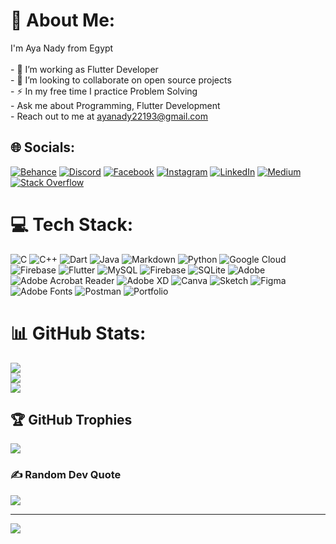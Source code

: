 # 💫 About Me:
I'm Aya Nady from Egypt<br><br>- 🔭 I’m working as Flutter Developer<br>- 👯 I’m looking to collaborate on open source projects<br>- ⚡ In my free time I practice Problem Solving<br>- Ask me about Programming, Flutter Development<br>- Reach out to me at ayanady22193@gmail.com


## 🌐 Socials:
[![Behance](https://img.shields.io/badge/Behance-1769ff?logo=behance&logoColor=white)](https://behance.net/https://www.behance.net/kareemelshreef) [![Discord](https://img.shields.io/badge/Discord-%237289DA.svg?logo=discord&logoColor=white)](https://discord.gg/https://discord.gg/ewr6zhS8) [![Facebook](https://img.shields.io/badge/Facebook-%231877F2.svg?logo=Facebook&logoColor=white)](https://facebook.com/https://web.facebook.com/kareem.abdean/) [![Instagram](https://img.shields.io/badge/Instagram-%23E4405F.svg?logo=Instagram&logoColor=white)](https://instagram.com/https://www.instagram.com/kareemabdeen1/) [![LinkedIn](https://img.shields.io/badge/LinkedIn-%230077B5.svg?logo=linkedin&logoColor=white)](https://linkedin.com/in/https://www.linkedin.com/in/kareem-abdeen-06a4bb203/) [![Medium](https://img.shields.io/badge/Medium-12100E?logo=medium&logoColor=white)](https://medium.com/@https://medium.com/@kareem.elshreef18) [![Stack Overflow](https://img.shields.io/badge/-Stackoverflow-FE7A16?logo=stack-overflow&logoColor=white)](https://stackoverflow.com/users/18908944) 

# 💻 Tech Stack:
![C](https://img.shields.io/badge/c-%2300599C.svg?style=flat&logo=c&logoColor=white) ![C++](https://img.shields.io/badge/c++-%2300599C.svg?style=flat&logo=c%2B%2B&logoColor=white) ![Dart](https://img.shields.io/badge/dart-%230175C2.svg?style=flat&logo=dart&logoColor=white) ![Java](https://img.shields.io/badge/java-%23ED8B00.svg?style=flat&logo=openjdk&logoColor=white) ![Markdown](https://img.shields.io/badge/markdown-%23000000.svg?style=flat&logo=markdown&logoColor=white) ![Python](https://img.shields.io/badge/python-3670A0?style=flat&logo=python&logoColor=ffdd54) ![Google Cloud](https://img.shields.io/badge/GoogleCloud-%234285F4.svg?style=flat&logo=google-cloud&logoColor=white) ![Firebase](https://img.shields.io/badge/firebase-%23039BE5.svg?style=flat&logo=firebase) ![Flutter](https://img.shields.io/badge/Flutter-%2302569B.svg?style=flat&logo=Flutter&logoColor=white) ![MySQL](https://img.shields.io/badge/mysql-%2300000f.svg?style=flat&logo=mysql&logoColor=white) ![Firebase](https://img.shields.io/badge/Firebase-039BE5?style=flat&logo=Firebase&logoColor=white) ![SQLite](https://img.shields.io/badge/sqlite-%2307405e.svg?style=flat&logo=sqlite&logoColor=white) ![Adobe](https://img.shields.io/badge/adobe-%23FF0000.svg?style=flat&logo=adobe&logoColor=white) ![Adobe Acrobat Reader](https://img.shields.io/badge/Adobe%20Acrobat%20Reader-EC1C24.svg?style=flat&logo=Adobe%20Acrobat%20Reader&logoColor=white) ![Adobe XD](https://img.shields.io/badge/Adobe%20XD-470137?style=flat&logo=Adobe%20XD&logoColor=#FF61F6) ![Canva](https://img.shields.io/badge/Canva-%2300C4CC.svg?style=flat&logo=Canva&logoColor=white) ![Sketch](https://img.shields.io/badge/Sketch-FFB387?style=flat&logo=sketch&logoColor=black) ![Figma](https://img.shields.io/badge/figma-%23F24E1E.svg?style=flat&logo=figma&logoColor=white) ![Adobe Fonts](https://img.shields.io/badge/Adobe%20Fonts-000B1D.svg?style=flat&logo=Adobe%20Fonts&logoColor=white) ![Postman](https://img.shields.io/badge/Postman-FF6C37?style=flat&logo=postman&logoColor=white) ![Portfolio](https://img.shields.io/badge/Portfolio-%23000000.svg?style=flat&logo=firefox&logoColor=#FF7139)
# 📊 GitHub Stats:
![](https://github-readme-stats.vercel.app/api?username=AyaNady17&theme=dark&hide_border=true&include_all_commits=true&count_private=true)<br/>
![](https://github-readme-streak-stats.herokuapp.com/?user=AyaNady17&theme=dark&hide_border=true)<br/>
![](https://github-readme-stats.vercel.app/api/top-langs/?username=AyaNady17&theme=dark&hide_border=true&include_all_commits=true&count_private=true&layout=compact)

## 🏆 GitHub Trophies
![](https://github-profile-trophy.vercel.app/?username=AyaNady17&theme=darkhub&no-frame=true&no-bg=false&margin-w=4)

### ✍️ Random Dev Quote
![](https://quotes-github-readme.vercel.app/api?type=horizontal&theme=dark)

---
[![](https://visitcount.itsvg.in/api?id=AyaNady17&icon=9&color=1)](https://visitcount.itsvg.in)

<!-- Proudly created with GPRM ( https://gprm.itsvg.in ) -->
